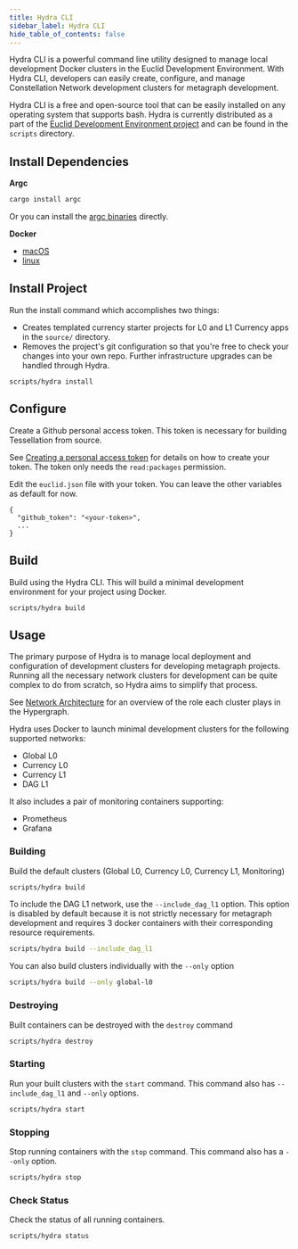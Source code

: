 ```yaml
---
title: Hydra CLI
sidebar_label: Hydra CLI
hide_table_of_contents: false
---
```

<intro-end />

Hydra CLI is a powerful command line utility designed to manage local development Docker clusters in the Euclid Development Environment. With Hydra CLI, developers can easily create, configure, and manage Constellation Network development clusters for metagraph development.

Hydra CLI is a free and open-source tool that can be easily installed on any operating system that supports bash. Hydra is currently distributed as a part of the [Euclid Development Environment project](/sdk/dev-environment) and can be found in the `scripts` directory. 

## Install Dependencies
**Argc**
```bash
cargo install argc
```

Or you can install the [argc binaries](https://github.com/sigoden/argc/releases) directly.

**Docker**

- [macOS](https://docs.docker.com/desktop/install/mac-install/)
- [linux](https://docs.docker.com/desktop/install/linux-install/)

## Install Project
Run the install command which accomplishes two things: 
- Creates templated currency starter projects for L0 and L1 Currency apps in the `source/` directory. 
- Removes the project's git configuration so that you're free to check your changes into your own repo. Further infrastructure upgrades can be handled through Hydra. 

```
scripts/hydra install
```

## Configure
Create a Github personal access token. This token is necessary for building Tessellation from source.

See [Creating a personal access token](https://docs.github.com/en/authentication/keeping-your-account-and-data-secure/creating-a-personal-access-token) for details on how to create your token. The token only needs the `read:packages` permission. 

Edit the `euclid.json` file with your token. You can leave the other variables as default for now. 
```
{
  "github_token": "<your-token>",
  ...
}
```

## Build
Build using the Hydra CLI. This will build a minimal development environment for your project using Docker.

```
scripts/hydra build
```

## Usage

The primary purpose of Hydra is to manage local deployment and configuration of development clusters for developing metagraph projects. Running all the necessary network clusters for development can be quite complex to do from scratch, so Hydra aims to simplify that process. 

See [Network Architecture](/metagraphs/concepts/architecture) for an overview of the role each cluster plays in the Hypergraph. 

Hydra uses Docker to launch minimal development clusters for the following supported networks:
- Global L0
- Currency L0
- Currency L1
- DAG L1

It also includes a pair of monitoring containers supporting:

- Prometheus
- Grafana

### Building

Build the default clusters (Global L0, Currency L0, Currency L1, Monitoring)

```bash
scripts/hydra build
```

To include the DAG L1 network, use the `--include_dag_l1` option. This option is disabled by default because it is not strictly necessary for metagraph development and requires 3 docker containers with their corresponding resource requirements. 

```bash
scripts/hydra build --include_dag_l1
```

You can also build clusters individually with the `--only` option

```bash
scripts/hydra build --only global-l0
```

### Destroying

Built containers can be destroyed with the `destroy` command

```bash
scripts/hydra destroy
```

### Starting

Run your built clusters with the `start` command. This command also has `--include_dag_l1` and `--only` options.

```bash
scripts/hydra start
```

### Stopping

Stop running containers with the `stop` command. This command also has a `--only` option.

```bash
scripts/hydra stop
```

### Check Status
Check the status of all running containers. 

```bash
scripts/hydra status
```